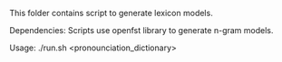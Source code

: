 This folder contains script to generate lexicon models.

Dependencies:
    Scripts use openfst library to generate n-gram models.
    
Usage:
    ./run.sh <pronounciation_dictionary>